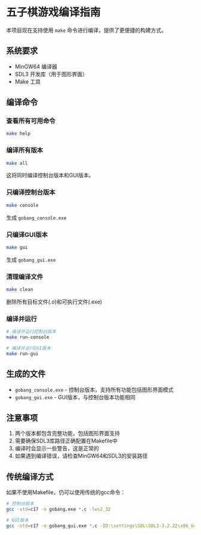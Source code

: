 # 五子棋游戏编译指南

本项目现在支持使用 `make` 命令进行编译，提供了更便捷的构建方式。

## 系统要求

- MinGW64 编译器
- SDL3 开发库（用于图形界面）
- Make 工具

## 编译命令

### 查看所有可用命令
```bash
make help
```

### 编译所有版本
```bash
make all
```
这将同时编译控制台版本和GUI版本。

### 只编译控制台版本
```bash
make console
```
生成 `gobang_console.exe`

### 只编译GUI版本
```bash
make gui
```
生成 `gobang_gui.exe`

### 清理编译文件
```bash
make clean
```
删除所有目标文件(.o)和可执行文件(.exe)

### 编译并运行
```bash
# 编译并运行控制台版本
make run-console

# 编译并运行GUI版本
make run-gui
```

## 生成的文件

- `gobang_console.exe` - 控制台版本，支持所有功能包括图形界面模式
- `gobang_gui.exe` - GUI版本，与控制台版本功能相同

## 注意事项

1. 两个版本都包含完整功能，包括图形界面支持
2. 需要确保SDL3库路径正确配置在Makefile中
3. 编译时会显示一些警告，这是正常的
4. 如果遇到编译错误，请检查MinGW64和SDL3的安装路径

## 传统编译方式

如果不使用Makefile，仍可以使用传统的gcc命令：

```bash
# 控制台版本
gcc -std=c17 -o gobang.exe *.c -lws2_32

# GUI版本
gcc -std=c17 -o gobang_gui.exe *.c -ID:\settings\SDL\SDL3-3.2.22\x86_64-w64-mingw32\include -LD:\settings\SDL\SDL3-3.2.22\x86_64-w64-mingw32\lib -lSDL3 -lws2_32
```